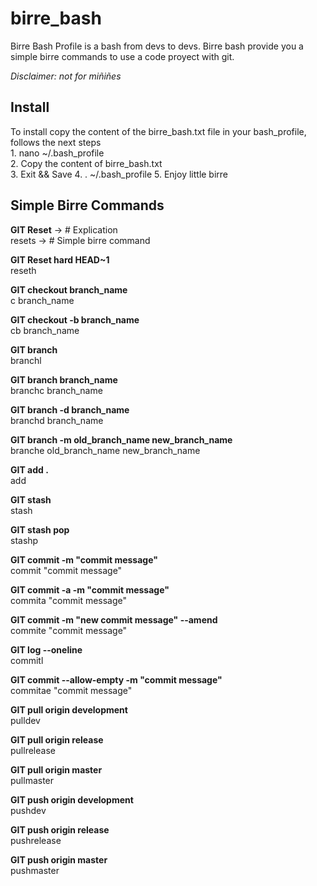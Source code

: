 # birre_bash
Birre Bash Profile is a bash from devs to devs. Birre bash provide you a simple birre commands to use a code proyect with git.

*Disclaimer: not for miñiñes* 

## Install
<p>
  To install copy the content of the birre_bash.txt file in your bash_profile, follows the next steps</br>
    1. nano ~/.bash_profile</br>
    2. Copy the content of birre_bash.txt</br>
    3. Exit && Save
    4. . ~/.bash_profile
    5. Enjoy little birre
</p>

## Simple Birre Commands
<p>
<b>GIT Reset</b>  -> # Explication</br>
resets            -> # Simple birre command
</p>

<p>
<b>GIT Reset hard HEAD~1</b></br>
reseth
</p>

<p>
<b>GIT checkout branch_name</b></br>
c branch_name
</p>

<p>
<b>GIT checkout -b branch_name</b></br>
cb branch_name
</p>

<p>
<b>GIT branch</b></br>
branchl
</p>

<p>
<b>GIT branch branch_name</b></br>
branchc branch_name
</p>

<p>
<b>GIT branch -d branch_name</b></br>
branchd branch_name
</p>

<p>
<b>GIT branch -m old_branch_name new_branch_name</b></br>
branche old_branch_name new_branch_name
</p>

<p>
<b>GIT add .</b></br>
add
</p>

<p>
<b>GIT stash</b></br>
stash
</p>

<p>
<b>GIT stash pop</b></br>
stashp
</p>

<p>
<b>GIT commit -m "commit message"</b></br>
commit "commit message"
</p>

<p>
<b>GIT commit -a -m "commit message"</b></br>
commita "commit message"
</p>

<p>
<b>GIT commit -m "new commit message" --amend</b></br>
commite "commit message"
</p>

<p>
<b>GIT log --oneline</b></br>
commitl
</p>

<p>
<b>GIT commit --allow-empty -m "commit message"</b></br>
commitae "commit message"
</p>

<p>
<b>GIT pull origin development</b></br>
pulldev
</p>

<p>
<b>GIT pull origin release</b></br>
pullrelease
</p>

<p>
<b>GIT pull origin master</b></br>
pullmaster
</p>

<p>
<b>GIT push origin development</b></br>
pushdev
</p>

<p>
<b>GIT push origin release</b></br>
pushrelease
</p>

<p>
<b>GIT push origin master</b></br>
pushmaster
</p>
